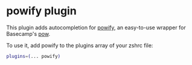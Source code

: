 # powify plugin

This plugin adds autocompletion for [powify](https://github.com/sethvargo/powify),
an easy-to-use wrapper for Basecamp's [pow](https://github.com/basecamp/pow).

To use it, add powify to the plugins array of your zshrc file:

```sh
plugins=(... powify)
```

